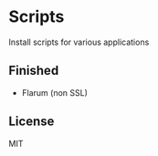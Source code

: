 # Scripts
Install scripts for various applications

## Finished
* Flarum (non SSL)

## License

MIT
